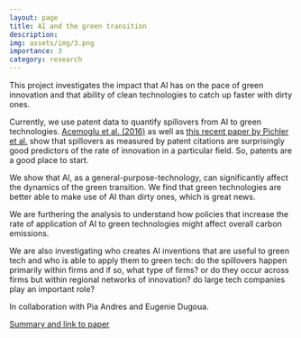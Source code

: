 ```yaml
---
layout: page
title: AI and the green transition
description:
img: assets/img/3.png
importance: 3
category: research
---
```


This project investigates the impact that AI has on the pace of green innovation and that ability of clean technologies to catch up faster with dirty ones.

Currently, we use patent data to quantify spillovers from AI to green technologies. <a href="https://www.pnas.org/doi/abs/10.1073/pnas.1613559113"> Acemoglu et al. (2016)</a> as well as <a href="https://arxiv.org/abs/2003.00580"> this recent paper by Pichler et al.</a> show that spillovers as measured by patent citations are surprisingly good predictors of the rate of innovation in a particular field. So, patents are a good place to start.

We show that AI, as a general-purpose-technology, can significantly affect the dynamics of the green transition. We find that green technologies are better able to make use of AI than dirty ones, which is great news.

We are furthering the analysis to understand how policies that increase the rate of application of AI to green technologies might affect overall carbon emissions.

We are also investigating who creates AI inventions that are useful to green tech and who is able to apply them to green tech: do the spillovers happen primarily within firms and if so, what type of firms? or do they occur across firms but within regional networks of innovation? do large tech companies play an important role?

In collaboration with Pia Andres and Eugenie Dugoua.

<a href="https://www.lse.ac.uk/granthaminstitute/publication/directed-technological-change-and-general-purpose-technologies-can-ai-accelerate-clean-energy-innovation/">Summary and link to paper</a>
